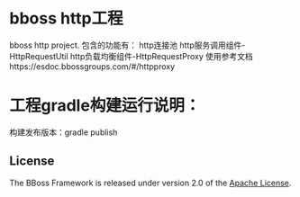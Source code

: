 

# bboss http工程
 bboss http  project.
 包含的功能有：
 http连接池
 http服务调用组件-HttpRequestUtil
 http负载均衡组件-HttpRequestProxy  使用参考文档https://esdoc.bbossgroups.com/#/httpproxy 

# 工程gradle构建运行说明：
构建发布版本：gradle publish


## License

The BBoss Framework is released under version 2.0 of the [Apache License][].

[Apache License]: http://www.apache.org/licenses/LICENSE-2.0
